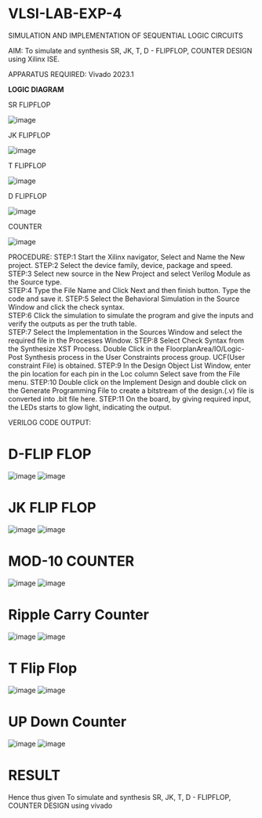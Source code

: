# VLSI-LAB-EXP-4
SIMULATION AND IMPLEMENTATION OF SEQUENTIAL LOGIC CIRCUITS

AIM: 
 To simulate and synthesis SR, JK, T, D - FLIPFLOP, COUNTER DESIGN using Xilinx ISE.

APPARATUS REQUIRED:
Vivado 2023.1

**LOGIC DIAGRAM**

SR FLIPFLOP

![image](https://github.com/navaneethans/VLSI-LAB-EXP-4/assets/6987778/77fb7f38-5649-4778-a987-8468df9ea3c3)


JK FLIPFLOP

![image](https://github.com/navaneethans/VLSI-LAB-EXP-4/assets/6987778/1510e030-4ddc-42b1-88ce-d00f6f0dc7e6)

T FLIPFLOP

![image](https://github.com/navaneethans/VLSI-LAB-EXP-4/assets/6987778/7a020379-efb1-4104-85ee-439d660baa08)


D FLIPFLOP

![image](https://github.com/navaneethans/VLSI-LAB-EXP-4/assets/6987778/dda843c5-f0a0-4b51-93a2-eaa4b7fa8aa0)


COUNTER

![image](https://github.com/navaneethans/VLSI-LAB-EXP-4/assets/6987778/a1fc5f68-aafb-49a1-93d2-779529f525fa)


  
PROCEDURE:
STEP:1  Start  the Xilinx navigator, Select and Name the New project.
STEP:2  Select the device family, device, package and speed.       
STEP:3  Select new source in the New Project and select Verilog Module as the Source type.                       
STEP:4  Type the File Name and Click Next and then finish button. Type the code and save it.
STEP:5  Select the Behavioral Simulation in the Source Window and click the check syntax.                       
STEP:6  Click the simulation to simulate the program and  give the inputs and verify the outputs as per the truth table.               
STEP:7  Select the Implementation in the Sources Window and select the required file in the Processes Window.
STEP:8  Select Check Syntax from the Synthesize  XST Process. Double Click in the  FloorplanArea/IO/Logic-Post Synthesis process in the User Constraints process group. UCF(User constraint File) is obtained. 
STEP:9  In the Design Object List Window, enter the pin location for each pin in the Loc column Select save from the File menu.
STEP:10 Double click on the Implement Design and double click on the Generate Programming File to create a bitstream of the design.(.v) file is converted into .bit file here.
STEP:11  On the board, by giving required input, the LEDs starts to glow light, indicating the output.

VERILOG CODE
OUTPUT:
# D-FLIP FLOP
![image](https://github.com/P-Jayashree/VLSI-LAB-EXP-4/assets/161108372/bbdcdd47-c8f9-4a5f-be7c-1caf149f76f7)
![image](https://github.com/P-Jayashree/VLSI-LAB-EXP-4/assets/161108372/eff3338d-82ad-4a62-9bd6-3c78e7bcecba)
# JK FLIP FLOP
![image](https://github.com/P-Jayashree/VLSI-LAB-EXP-4/assets/161108372/6c034b8e-8936-4348-a125-b3df138e7370)
![image](https://github.com/P-Jayashree/VLSI-LAB-EXP-4/assets/161108372/4f65957e-e22d-4aac-b4a0-55cd22b82ddc)
# MOD-10 COUNTER
![image](https://github.com/P-Jayashree/VLSI-LAB-EXP-4/assets/161108372/c16897ac-c113-48a7-a012-c49f6d540d2a)
![image](https://github.com/P-Jayashree/VLSI-LAB-EXP-4/assets/161108372/6b3abc02-3610-4f5d-a327-bae5fa0cf608)
# Ripple Carry Counter
![image](https://github.com/P-Jayashree/VLSI-LAB-EXP-4/assets/161108372/0ab90066-b39e-4dac-b7b2-b05a29171346)
![image](https://github.com/P-Jayashree/VLSI-LAB-EXP-4/assets/161108372/e55670e9-40f9-4e88-8e1a-5b72bd3f29e4)
# T Flip Flop
![image](https://github.com/P-Jayashree/VLSI-LAB-EXP-4/assets/161108372/6036f11d-87dc-45af-b320-38c57ffc07c2)
![image](https://github.com/P-Jayashree/VLSI-LAB-EXP-4/assets/161108372/8ebc058c-4610-4c43-af6a-5bb0434fe854)
# UP Down Counter
![image](https://github.com/P-Jayashree/VLSI-LAB-EXP-4/assets/161108372/719fbb52-c8bb-40c1-9d8c-17bea88607d2)
![image](https://github.com/P-Jayashree/VLSI-LAB-EXP-4/assets/161108372/6088f520-6a5d-401f-bdee-b25764ab3281)

# RESULT
Hence thus given To simulate and synthesis SR, JK, T, D - FLIPFLOP, COUNTER DESIGN using vivado
